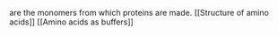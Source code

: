 are the monomers from which proteins are made. 
[[Structure of amino acids]]
[[Amino acids as buffers]]